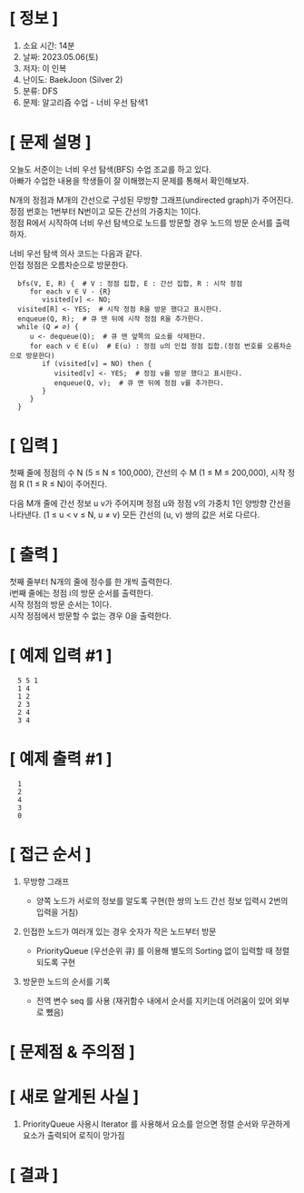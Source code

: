 # **[ 정보 ]**
1. 소요 시간: 14분
2. 날짜: 2023.05.06(토)
3. 저자: 이 인복
4. 난이도: BaekJoon (Silver 2)
5. 분류: DFS
6. 문제: 알고리즘 수업 - 너비 우선 탐색1

# **[ 문제 설명 ]**
오늘도 서준이는 너비 우선 탐색(BFS) 수업 조교를 하고 있다.   
아빠가 수업한 내용을 학생들이 잘 이해했는지 문제를 통해서 확인해보자.

N개의 정점과 M개의 간선으로 구성된 무방향 그래프(undirected graph)가 주어진다.   
정점 번호는 1번부터 N번이고 모든 간선의 가중치는 1이다.   
정점 R에서 시작하여 너비 우선 탐색으로 노드를 방문할 경우 노드의 방문 순서를 출력하자.

너비 우선 탐색 의사 코드는 다음과 같다.   
인접 정점은 오름차순으로 방문한다.

      bfs(V, E, R) {  # V : 정점 집합, E : 간선 집합, R : 시작 정점
         for each v ∈ V - {R}
            visited[v] <- NO;
      visited[R] <- YES;  # 시작 정점 R을 방문 했다고 표시한다.
      enqueue(Q, R);  # 큐 맨 뒤에 시작 정점 R을 추가한다.
      while (Q ≠ ∅) {
         u <- dequeue(Q);  # 큐 맨 앞쪽의 요소를 삭제한다.
         for each v ∈ E(u)  # E(u) : 정점 u의 인접 정점 집합.(정점 번호를 오름차순으로 방문한다)
            if (visited[v] = NO) then {
               visited[v] <- YES;  # 정점 v를 방문 했다고 표시한다.
               enqueue(Q, v);  # 큐 맨 뒤에 정점 v를 추가한다.
            }
         }
      }

# **[ 입력 ]**
첫째 줄에 정점의 수 N (5 ≤ N ≤ 100,000), 간선의 수 M (1 ≤ M ≤ 200,000), 시작 정점 R (1 ≤ R ≤ N)이 주어진다.

다음 M개 줄에 간선 정보 u v가 주어지며 정점 u와 정점 v의 가중치 1인 양방향 간선을 나타낸다. (1 ≤ u < v ≤ N, u ≠ v) 모든 간선의 (u, v) 쌍의 값은 서로 다르다.

# **[ 출력 ]**
첫째 줄부터 N개의 줄에 정수를 한 개씩 출력한다.   
i번째 줄에는 정점 i의 방문 순서를 출력한다.   
시작 정점의 방문 순서는 1이다.   
시작 정점에서 방문할 수 없는 경우 0을 출력한다.

# **[ 예제 입력 #1 ]**
      5 5 1
      1 4
      1 2
      2 3
      2 4
      3 4

# **[ 예제 출력 #1 ]**
      1
      2
      4
      3
      0

# **[ 접근 순서 ]**
1. 무방향 그래프
   - 양쪽 노드가 서로의 정보를 알도록 구현(한 쌍의 노드 간선 정보 입력시 2번의 입력을 거침)

2. 인접한 노드가 여러개 있는 경우 숫자가 작은 노드부터 방문
    - PriorityQueue (우선순위 큐) 를 이용해 별도의 Sorting 없이 입력할 때 정렬되도록 구현

3. 방문한 노드의 순서를 기록
   - 전역 변수 seq 를 사용 (재귀함수 내에서 순서를 지키는데 어려움이 있어 외부로 뺐음)

# **[ 문제점 & 주의점 ]**

# **[ 새로 알게된 사실 ]**
1. PriorityQueue 사용시 Iterator 를 사용해서 요소를 얻으면 정렬 순서와 무관하게 요소가 출력되어 로직이 망가짐

# **[ 결과 ]**

